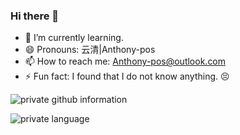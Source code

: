 <!--
**oddfar/oddfar** is a ✨ _special_ ✨ repository because its `README.md` (this file) appears on your GitHub profile.

Here are some ideas to get you started:

- 🔭 I’m currently working on ...
- 🌱 I’m currently learning ...
- 👯 I’m looking to collaborate on ...
- 🤔 I’m looking for help with ...
- 💬 Ask me about ...
- 📫 How to reach me: ...
- 😄 Pronouns: ...
- ⚡ Fun fact: ...
-->

### Hi there 👋

<!-- - 🔭 I'm now in my second (2rd year) year of college. -->
- 🌱 I’m currently learning.
- 😄 Pronouns: 云清|Anthony-pos
- 📫 How to reach me: Anthony-pos@outlook.com
- ⚡ Fun fact: I found that I do not know anything. 😣


![private github information](https://github-readme-stats.vercel.app/api?username=Anthony-pos&show_icons=true&theme=Gradient)

![private language](https://github-readme-stats.vercel.app/api/top-langs/?username=Anthony-pos&layout=compact&langs_count=8&hide_border=true)

